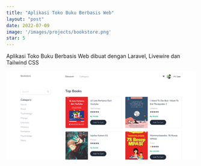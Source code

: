 ```yaml
---
title: "Aplikasi Toko Buku Berbasis Web"
layout: "post"
date: 2022-07-09
image: '/images/projects/bookstore.png'
star: 5
---
```


Aplikasi Toko Buku Berbasis Web dibuat dengan Laravel, Livewire dan Tailwind CSS

![Preview](/images/projects/bookstore.png)